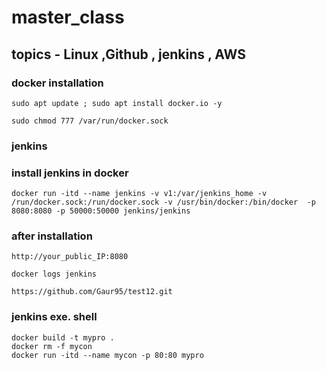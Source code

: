 # master_class
## topics - Linux ,Github , jenkins , AWS
### docker installation
```
sudo apt update ; sudo apt install docker.io -y
```
```
sudo chmod 777 /var/run/docker.sock
```

### jenkins
### install jenkins in docker 
```
docker run -itd --name jenkins -v v1:/var/jenkins_home -v /run/docker.sock:/run/docker.sock -v /usr/bin/docker:/bin/docker  -p 8080:8080 -p 50000:50000 jenkins/jenkins
```
### after installation 
```
http://your_public_IP:8080
```
```
docker logs jenkins
```
```
https://github.com/Gaur95/test12.git
```
### jenkins exe. shell
```
docker build -t mypro .
docker rm -f mycon
docker run -itd --name mycon -p 80:80 mypro
```
